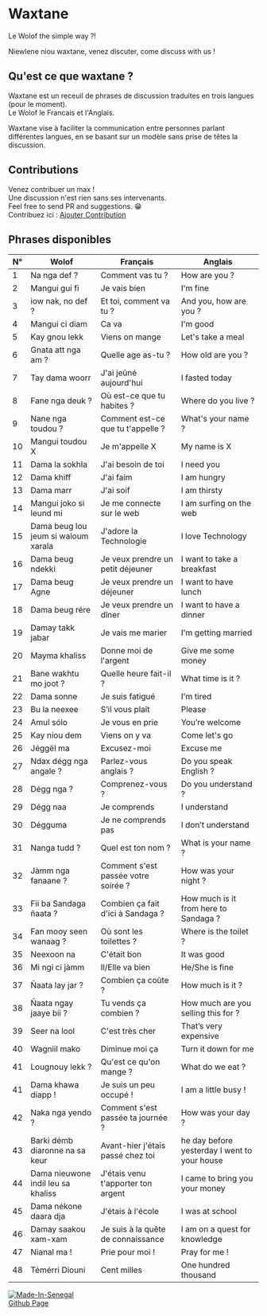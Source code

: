 # Waxtane

Le Wolof the simple way ?!

Niewlene niou waxtane, venez discuter, come discuss with us !

## Qu'est ce que waxtane ?

Waxtane est un receuil de phrases de discussion traduites en trois langues (pour le moment).  
Le Wolof le Francais et l'Anglais.

Waxtane vise à faciliter la communication entre personnes parlant différentes langues, en se basant sur un modèle sans prise de têtes la discussion.  

## Contributions

Venez contribuer un max !  
Une discussion n'est rien sans ses intervenants.  
Feel free to send PR and suggestions. 😁  
Contribuez ici : [Ajouter Contribution](/data/waxtane.csv)

## Phrases disponibles
| N° | Wolof                               | Français                            | Anglais                                      |
| -- | ----------------------------------- | ----------------------------------- | -------------------------------------------- |
| 1  | Na nga def ?                        | Comment vas tu ?                    | How are you ?                                |
| 2  | Mangui gui fi                       | Je vais bien                        | I&#039;m fine                                     |
| 3  | iow nak, no def ?                   | Et toi, comment va tu ?             | And you, how are you ?                       |
| 4  | Mangui ci diam                      | Ca va                               | I&#039;m good                                     |
| 5  | Kay gnou lekk                       | Viens on mange                      | Let&#039;s take a meal                            |
| 6  | Gnata att nga am ?                  | Quelle age as-tu ?                  | How old are you ?                            |
| 7  | Tay dama woorr                      | J&#039;ai jeûné aujourd&#039;hui              | I fasted today                               |
| 8  | Fane nga deuk ?                     | Où est-ce que tu habites ?          | Where do you live ?                          |
| 9  | Nane nga toudou ?                   | Comment est-ce que tu t&#039;appelle ?   |  What&#039;s your name ?                          |
| 10 | Mangui toudou X                     | Je m&#039;appelle X                      | My name is X                                 |
| 11 | Dama la sokhla                      | J&#039;ai besoin de toi                  | I need you                                   |
| 12 | Dama khiff                          | J&#039;ai faim                           | I am hungry                                  |
| 13 | Dama marr                           | J&#039;ai soif                           | I am thirsty                                 |
| 14 | Mangui joko si leund mi             | Je me connecte sur le web           | I am surfing on the web                      |
| 15 | Dama beug lou jeum si waloum xarala | J&#039;adore la Technologie              | I love Technology                            |
| 16 | Dama beug ndekki                    | Je veux prendre un petit déjeuner   | I want to take a breakfast                   |
| 17 | Dama beug Agne                      | Je veux prendre un déjeuner         | I want to have lunch                         |
| 18 | Dama beug rére                      | Je veux prendre un dîner            | I want to have a dinner                      |
| 19 | Damay takk jabar                    | Je vais me marier                   | I&#039;m getting married                          |
| 20 | Mayma khaliss                       | Donne moi de l&#039;argent               | Give me some money                           |
| 21 | Bane wakhtu mo joot ?               | Quelle heure fait-il ?              | What time is it ?                            |
| 22 | Dama sonne                          | Je suis fatigué                     | I&#039;m tired                                    |
| 23 | Bu la neexee                        | S’il vous plaît                     | Please                                       |
| 24 | Amul sólo                           | Je vous en prie                     | You’re welcome                               |
| 25 | Kay niou dem                        | Viens on y va                       | Come let&#039;s go                                |
| 26 | Jéggël ma                           | Excusez-moi                         | Excuse me                                    |
| 27 | Ndax dégg nga angale ?              | Parlez-vous anglais ?               | Do you speak English ?                       |
| 28 | Dégg nga ?                          | Comprenez-vous ?                    | Do you understand ?                          |
| 29 | Dégg naa                            | Je comprends                        | I understand                                 |
| 30 | Dégguma                             | Je ne comprends pas                 | I don’t understand                           |
| 31 | Nanga tudd ?                        | Quel est ton nom ?                  | What is your name ?                          |
| 32 | Jàmm nga fanaane ?                  | Comment s&#039;est passée votre soirée ? | How was your night ?                         |
| 33 | Fii ba Sandaga ñaata ?              | Combien ça fait d&#039;ici à Sandaga ?   | How much is it from here to Sandaga ?        |
| 34 | Fan mooy seen wanaag ?              | Où sont les toilettes ?             | Where is the toilet ?                        |
| 35 | Neexoon na                          | C&#039;était bon                         | It was good                                  |
| 36 | Mi ngi ci jàmm                      | Il/Elle va bien                     | He/She is fine                               |
| 37 | Ñaata lay jar ?                     | Combien ça coûte ?                  | How much is it ?                             |
| 38 | Ñaata ngay jaaye bii ?              | Tu vends ça combien ?               | How much are you selling this for ?          |
| 39 | Seer na lool                        | C&#039;est très cher                     | That’s very expensive                        |
| 40 | Wagniil mako                        | Diminue moi ça                      | Turn it down for me                          |
| 41 | Lougnouy lekk ?                     |  Qu&#039;est ce qu&#039;on mange ?            |  What do we eat ?                            |
| 41 | Dama khawa diapp !                  | Je suis un peu occupé !             | I am a little busy !                         |
| 42 | Naka nga yendo ?                    | Comment s&#039;est passée ta journée ?   | How was your day ?                           |
| 43 | Barki démb diaronne na sa keur      | Avant-hier j&#039;étais passé chez toi   | he day before yesterday I went to your house |
| 44 | Dama nieuwone indil leu sa khaliss  | J&#039;étais venu t&#039;apporter ton argent  | I came to bring you your money               |
| 45 | Dama nékone daara dja               | J&#039;étais à l&#039;école                   | I was at school                              |
| 46 | Damay saakou xam-xam                | Je suis à la quête de connaissance  | I am on a quest for knowledge                |
| 47 | Nianal ma !                         | Prie pour moi !                     | Pray for me !                                |
| 48 | Témérri Diouni                      | Cent milles                         | One hundred thousand                         |


[![Made-In-Senegal](https://github.com/GalsenDev221/made.in.senegal/blob/33552c3002801437cb9973915a0666371ab1b50b/assets/badge.svg)](https://github.com/GalsenDev221/made.in.senegal)  
[Github Page](https://github.com/MedouneSGB/Waxtane)  
